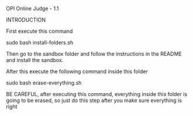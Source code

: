 OPI Online Judge - 1.1

INTRODUCTION

First execute this command

sudo bash install-folders.sh

Then go to the sandbox folder and follow the instructions in the README
and install the sandbox. 

After this execute the following command inside this folder

sudo bash erase-everything.sh

BE CAREFUL, after executing this command, everything inside this folder is going to be
erased, so just do this step after you make sure everything is right








